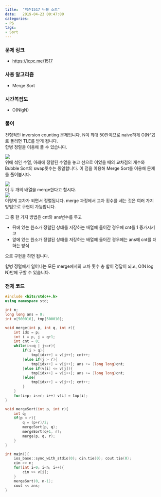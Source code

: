 ```yaml
---
title:  "백준1517 버블 소트"
date:   2019-04-23 00:47:00
categories:
- PS
tags:
- Sort
---
```


### 문제 링크
* https://icpc.me/1517

### 사용 알고리즘
* Merge Sort

### 시간복잡도
* O(NlgN)

### 풀이
전형적인 inversion counting 문제입니다. N이 최대 50만이므로 naive하게 O(N^2)로 돌리면 TLE를 받게 됩니다.<br>
합병 정렬을 이용해 풀 수 있습니다.

<img src = "https://i.imgur.com/O5AwI8X.png"><br>
위에 섞인 수열, 아래에 정렬된 수열을 놓고 선으로 이었을 때의 교차점의 개수와 Bubble Sort의 swap횟수는 동일합니다. 이 점을 이용해 Merge Sort를 이용해 문제를 풀어봅시다.

<img src = "https://i.imgur.com/3dD9Zvo.png"><br>
이 두 개의 배열을 merge한다고 합시다.<br>
<img src = "https://i.imgur.com/zuw470Y.png"><Br>
이렇게 교차가 되면서 정렬됩니다. merge 과정에서 교차 횟수를 세는 것은 여러 가지 방법으로 구현이 가능합니다.

그 중 한 가지 방법은 cnt와 ans변수를 두고

* 뒤에 있는 원소가 정렬된 상태를 저장하는 배열에 들어간 경우에 cnt를 1 증가시키고
* 앞에 있는 원소가 정렬된 상태를 저장하는 배열에 들어간 경우에는 ans에 cnt를 더하는 방식

으로 구현을 하면 됩니다.

합병 정렬에서 일어나는 모든 merge에서의 교차 횟수 총 합이 정답이 되고, O(N log N)만에 구할 수 있습니다.

### 전체 코드
```cpp
#include <bits/stdc++.h>
using namespace std;

int n;
long long ans = 0;
int v[500010], tmp[500010];

void merge(int p, int q, int r){
	int idx = p;
	int i = p, j = q+1;
	int cnt = 0;
	while(i<=q | j<=r){
		if(i > q){
			tmp[idx++] = v[j++]; cnt++;
		}else if(j > r){
			tmp[idx++] = v[i++]; ans += (long long)cnt;
		}else if(v[i] <= v[j]){
			tmp[idx++] = v[i++]; ans += (long long)cnt;
		}else{
			tmp[idx++] = v[j++]; cnt++;
		}
	}
	for(i=p; i<=r; i++) v[i] = tmp[i];
}

void mergeSort(int p, int r){
	int q;
	if(p < r){
		q = (p+r)/2;
		mergeSort(p, q);
		mergeSort(q+1, r);
		merge(p, q, r);
	}
}

int main(){
	ios_base::sync_with_stdio(0); cin.tie(0); cout.tie(0);
	cin >> n;
	for(int i=0; i<n; i++){
		cin >> v[i];
	}
	mergeSort(0, n-1);
	cout << ans;
}
```
